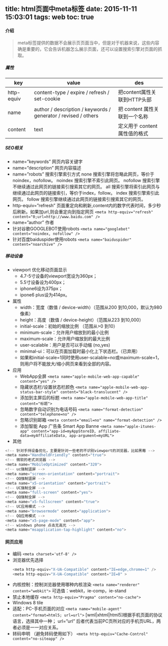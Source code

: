 title: html页面中meta标签
date: 2015-11-11 15:03:01
tags: web
toc: true
---
#### 介绍
>meta标签提供的数据不会展示页页面当中，但是对于机器来说，这些内容确是重要的，它会告诉机器怎么展示页面，还可以设置搜索引擎对页面的抓取。

##### 属性
key | value | des
---- | ------ | ----
http-equiv | content-type / expire / refresh / set-cookie |	把content属性关联到HTTP头部
name | author / description / keywords / generator / revised / others |	把 content 属性关联到一个名称
content | text	| 定义用于 content 属性值的格式

<!--more-->

##### SEO相关
* name=”keywords” 网页内容关键字
* name=”description” 网页内容描述
* name=”robots” 搜索引擎索引方式
	none 搜索引擎将忽略此网页，等价于noindex，nofollow。
	noindex 搜索引擎不索引此网页。
	nofollow 搜索引擎不继续通过此网页的链接索引搜索其它的网页。
	all 搜索引擎将索引此网页与继续通过此网页的链接索引，等价于index，follow。
	index 搜索引擎索引此网页。
	follow 搜索引擎继续通过此网页的链接索引搜索其它的网页。
* http-equiv=”refresh” 页面重定向和刷新,content内的数字代表时间，多少秒后刷新。如果加url,则会重定向到指定网页
	`<meta http-equiv="refresh" content="0;url=http://www.baidu.com" />`
* name=”author” 作者
* 针对谷歌GOOGLEBOT使用robots
	`<meta name="googlebot" content="noindex, nofollow" />`
* 针对百度baiduspider使用robots
	`<meta name="baiduspider" content="noarchive" />`

##### 移动设备
* viewport 优化移动页面显示
	*  4.7-5寸设备的viewport宽设为360px；
	*  5.5寸设备设为400px；
	*  iphone6设为375px；
	*  ipone6 plus设为414px。
* 属性
	* width：宽度（数值 / device-width）（范围从200 到10,000，默认为980 像素）
	* height：高度（数值 / device-height）（范围从223 到10,000）
	* initial-scale：初始的缩放比例 （范围从>0 到10）
	* minimum-scale：允许用户缩放到的最小比例
	* maximum-scale：允许用户缩放到的最大比例
	* user-scalable：用户是否可以手动缩 (no,yes)
	* minimal-ui：可以在页面加载时最小化上下状态栏。（已弃用）
	* 如果和initial-scale=1同时使用user-scalable=no或maximum-scale=1，则用户将不能放大/缩小网页来看到全部的内容。
* 应用
	* WebApp全屏
	`<meta name="apple-mobile-web-app-capable" content="yes" />`
	* 隐藏状态栏/设置状态栏颜色
	`<meta name="apple-mobile-web-app-status-bar-style" content="black-translucent" />`
	* 添加到主屏后的标题
	`<meta name="apple-mobile-web-app-title" content="标题">`
	* 忽略数字自动识别为电话号码
	`<meta name="format-detection" content="telephone=no" />`
	* 忽略识别邮箱
	`<meta content="email=no" name="format-detection" />`
	* 添加智能 App 广告条 Smart App Banne
	`<meta name="apple-itunes-app" content="app-id=myAppStoreID, affiliate-data=myAffiliateData, app-argument=myURL">`
* 其他
```javascript
<!-- 针对手持设备优化，主要是针对一些老的不识别viewport的浏览器，比如黑莓 -->
<meta name="HandheldFriendly" content="true">
<!-- 微软的老式浏览器 -->
<meta name="MobileOptimized" content="320">
<!-- uc强制竖屏 -->
<meta name="screen-orientation" content="portrait">
<!-- QQ强制竖屏 -->
<meta name="x5-orientation" content="portrait">
<!-- UC强制全屏 -->
<meta name="full-screen" content="yes">
<!-- QQ强制全屏 -->
<meta name="x5-fullscreen" content="true">
<!-- UC应用模式 -->
<meta name="browsermode" content="application">
<!-- QQ应用模式 -->
<meta name="x5-page-mode" content="app">
<!-- windows phone 点击无高光 -->
<meta name="msapplication-tap-highlight" content="no">
```

#### 网页应用
* 编码
	`<meta charset='utf-8' />`
* 浏览器优先选择
	```javascript
	<meta http-equiv="X-UA-Compatible" content="IE=edge,chrome=1" />
	<meta http-equiv="X-UA-Compatible" content="IE=8" >
	```
* 内核控制：控制浏览器使用哪种内核渲染
	`<meta name="renderer" content="webkit">`
	可选值：webkit，ie-comp，ie-stand
* 禁止本地缓存
	`<meta http-equiv="Pragma" content="no-cache">`
* Windows 8 tile
* 适配：PC-手机页面的对应
	`<meta name="mobile-agent" content="format=html5; url=url">`
	[wml|xhtml|html5]根据手机页面的协议语言，选择其中一种；
	url=”url” 后者代表当前PC页所对应的手机页URL，两者必须是一一对应关系。
* 转码申明 （避免转码使用如下）
	`<meta http-equiv="Cache-Control" content="no-siteapp" />`
